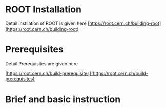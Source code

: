 # ROOT Installation

Detail instllation of ROOT is given here
[https://root.cern.ch/building-root](https://root.cern.ch/building-root)

# Prerequisites

Detail Prerequisites are given here

[https://root.cern.ch/build-prerequisites](https://root.cern.ch/build-prerequisites)

# Brief and basic instruction



